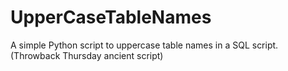 # UpperCaseTableNames
A simple Python script to uppercase table names in a SQL script. (Throwback Thursday ancient script)
